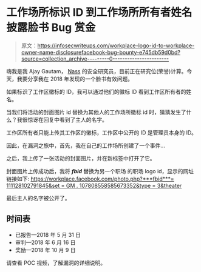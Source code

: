 # 工作场所标识 ID 到工作场所所有者姓名披露脸书 Bug 赏金

> 原文：<https://infosecwriteups.com/workplace-logo-id-to-workplace-owner-name-disclosurefacebook-bug-bounty-e745db59d0bd?source=collection_archive---------0----------------------->

嗨我是我 Ajay Gautam， [Nass](https://nassec.io) 的安全研究员，目前正在研究位(荣誉)计算。今天，我要分享我在 2018 年发现的一个脸书有效问题。

如果标识了工作区徽标的 ID，我可以通过他们的徽标 ID 看到工作区所有者的姓名。

当我们将活动的封面图片 id 替换为其他人的工作场所徽标 id 时，猜猜发生了什么？我很惊讶在回复中看到了主人的名字。

工作区所有者只能上传其工作区的徽标，工作区中公开的 ID 是管理员本身的 ID。

因此，在漏洞之旅中，首先，我在自己的工作场所创建了一个事件…

之后，我上传了一张活动的封面图片，并在新标签中打开了它。

封面图片上传成功后，我将 ***fbid*** 替换为另一个职场
的职场 logo id，显示的网址链接如下:
[https://workplace.facebook.com/photo.php?***fbid***= 111128102791845&set = GM . 107808558585673352&type = 3&theater](https://workplace.facebook.com/photo.php?fbid=111128102791845&set=gm.1078085585673352&type=3&theater)

最后主人的名字被公开了。

## 时间表

*   已报告—2018 年 5 月 31 日
*   审判—2018 年 6 月 16 日
*   奖励—2018 年 10 月 9 日

请查看 POC 视频，了解漏洞的详细说明。